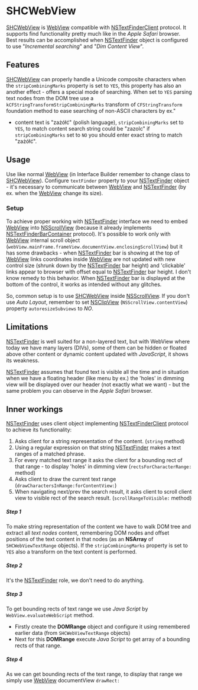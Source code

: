 SHCWebView
============

[SHCWebView](https://github.com/shc-vj/SHCWebView) is [WebView](https://developer.apple.com/library/mac/documentation/Cocoa/Reference/WebKit/Classes/WebView_Class/index.html) compatible with [NSTextFinderClient](https://developer.apple.com/library/mac/documentation/AppKit/Reference/NSTextFinderClient_Protocol/index.html) protocol. It supports find functionality pretty much like in the *Apple Safari* browser. Best results can be accomplished when [NSTextFinder](https://developer.apple.com/library/mac/documentation/AppKit/Reference/NSTextFinder_Class/index.html) object is configured to use "*Incremental searching*" and "*Dim Content View*".

## Features

[SHCWebView](https://github.com/shc-vj/SHCWebView) can properly handle a Unicode composite characters when the `stripCombiningMarks` property is set to `YES`, this property has also an another effect - offers a special mode of searching. When set to `YES` parsing text nodes from the DOM tree use a `kCFStringTransformStripCombiningMarks` transform of `CFStringTransform` foundation method to ease searching of non-ASCII characters by ex."
- content text is "zażółć" (polish language), `stripCombiningMarks` set to `YES`, to match content search string could be "zazolc" if `stripCombiningMarks` set to `NO` you should enter exact string to match "zażółć".

## Usage

Use like normal [WebView](https://developer.apple.com/library/mac/documentation/Cocoa/Reference/WebKit/Classes/WebView_Class/index.html) (in Interface Builder remember to change class to [SHCWebView](https://github.com/shc-vj/SHCWebView)).
Configure `textFinder` property to your [NSTextFinder](https://developer.apple.com/library/mac/documentation/AppKit/Reference/NSTextFinder_Class/index.html) object - it's necessary to communicate between [WebView](https://developer.apple.com/library/mac/documentation/Cocoa/Reference/WebKit/Classes/WebView_Class/index.html) and [NSTextFinder](https://developer.apple.com/library/mac/documentation/AppKit/Reference/NSTextFinder_Class/index.html) (by ex. when the [WebView](https://developer.apple.com/library/mac/documentation/Cocoa/Reference/WebKit/Classes/WebView_Class/index.html) change its size).

### Setup

To achieve proper working with [NSTextFinder](https://developer.apple.com/library/mac/documentation/AppKit/Reference/NSTextFinder_Class/index.html) interface we need to embed [WebView](https://developer.apple.com/library/mac/documentation/Cocoa/Reference/WebKit/Classes/WebView_Class/index.html) into [NSScrollView](https://developer.apple.com/library/mac/documentation/Cocoa/Reference/ApplicationKit/Classes/NSScrollView_Class/index.html) (because it already implements [NSTextFinderBarContainer](https://developer.apple.com/library/mac/documentation/AppKit/Reference/NSTextFinderBarContainer_Protocol/index.html) protocol).
It's possible to work only with [WebView](https://developer.apple.com/library/mac/documentation/Cocoa/Reference/WebKit/Classes/WebView_Class/index.html) internal scroll object (`webView.mainFrame.frameView.documentView.enclosingScrollView`) but it has some drawbacks - when [NSTextFinder](https://developer.apple.com/library/mac/documentation/AppKit/Reference/NSTextFinder_Class/index.html) bar is showing at the top of [WebView](https://developer.apple.com/library/mac/documentation/Cocoa/Reference/WebKit/Classes/WebView_Class/index.html) links coordinates inside [WebView](https://developer.apple.com/library/mac/documentation/Cocoa/Reference/WebKit/Classes/WebView_Class/index.html) are not updated with new control size (shrunk down by the [NSTextFinder](https://developer.apple.com/library/mac/documentation/AppKit/Reference/NSTextFinder_Class/index.html) bar height) and 'clickable' links appear to browser with offset equal to [NSTextFinder](https://developer.apple.com/library/mac/documentation/AppKit/Reference/NSTextFinder_Class/index.html) bar height. I don't know remedy to this behavior. When [NSTextFinder](https://developer.apple.com/library/mac/documentation/AppKit/Reference/NSTextFinder_Class/index.html) bar is displayed at the bottom of the control, it works as intended without any glitches.

So, common setup is to use [SHCWebView](https://github.com/shc-vj/SHCWebView) inside [NSScrollView](https://developer.apple.com/library/mac/documentation/Cocoa/Reference/ApplicationKit/Classes/NSScrollView_Class/index.html). If you don't use *Auto Layout*, remember to set [NSClipView](https://developer.apple.com/library/mac/documentation/Cocoa/Reference/ApplicationKit/Classes/NSClipView_Class/index.html) (`NSScrollView.contentView`) property `autoresizeSubviews` to *NO*.

## Limitations

[NSTextFinder](https://developer.apple.com/library/mac/documentation/AppKit/Reference/NSTextFinder_Class/index.html) is well suited for a non-layered text, but with WebView where today we have many layers (DIVs), some of them can be hidden or floated above other content or dynamic content updated with *JavaScript*, it shows its weakness.

[NSTextFinder](https://developer.apple.com/library/mac/documentation/AppKit/Reference/NSTextFinder_Class/index.html) assumes that found text is visible all the time and in situation when we have a floating header (like menu by ex.) the 'holes' in dimming view will be displayed over our header (not exactly what we want) - but the same problem you can observe in the *Apple Safari* browser.

## Inner workings

[NSTextFinder](https://developer.apple.com/library/mac/documentation/AppKit/Reference/NSTextFinder_Class/index.html) uses client object implementing [NSTextFinderClient](https://developer.apple.com/library/mac/documentation/AppKit/Reference/NSTextFinderClient_Protocol/index.html) protocol to achieve its functionality:

1. Asks client for a string representation of the content. (`string` method)
2. Using a regular expression on that string [NSTextFinder](https://developer.apple.com/library/mac/documentation/AppKit/Reference/NSTextFinder_Class/index.html) makes a text ranges of a matched phrase.
3. For every matched text range it asks the client for a bounding rect of that range - to display 'holes' in dimming view  (`rectsForCharacterRange:` method)
4. Asks client to draw the current text range (`drawCharactersInRange:forContentView:`)
5. When navigating next/prev the search result, it asks client to scroll client view to visible rect of the search result. (`scrollRangeToVisible:` method) 

##### Step 1 
To make string representation of the content we have to walk DOM tree and extract all *text nodes* content, remembering DOM nodes and offset positions of the text content in that nodes (as an **NSArray** of `SHCWebViewTextRange` objects). If the `stripCombiningMarks` property is set to `YES` also a transform on the text content is performed.

##### Step 2
It's the [NSTextFinder](https://developer.apple.com/library/mac/documentation/AppKit/Reference/NSTextFinder_Class/index.html) role, we don't need to do anything.

##### Step 3
To get bounding rects of text range we use _Java Script_ by `WebView.evaluateWebScript` method.
* Firstly create the **DOMRange** object and configure it using remembered earlier data (from `SHCWebViewTextRange` objects)
* Next for this **DOMRange** execute _Java Script_ to get array of a bounding rects of that range.

##### Step 4
As we can get bounding rects of the text range, to display that range we simply use [WebView](https://developer.apple.com/library/mac/documentation/Cocoa/Reference/WebKit/Classes/WebView_Class/index.html) documentView `drawRect:`



